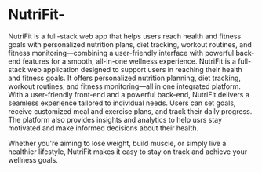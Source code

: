 # NutriFit-
NutriFit is a full-stack web app that helps users reach health and fitness goals with personalized nutrition plans, diet tracking, workout routines, and fitness monitoring—combining a user-friendly interface with powerful back-end features for a smooth, all-in-one wellness experience.
NutriFit is a full-stack web application designed to support users in reaching their health and fitness goals. It offers personalized nutrition planning, diet tracking, workout routines, and fitness monitoring—all in one integrated platform.
With a user-friendly front-end and a powerful back-end, NutriFit delivers a seamless experience tailored to individual needs. Users can set goals, receive customized meal and exercise plans, and track their daily progress. The platform also provides insights and analytics to help usrs stay motivated and make informed decisions about their health.

Whether you're aiming to lose weight, build muscle, or simply live a healthier lifestyle, NutriFit makes it easy to stay on track and achieve your wellness goals.
